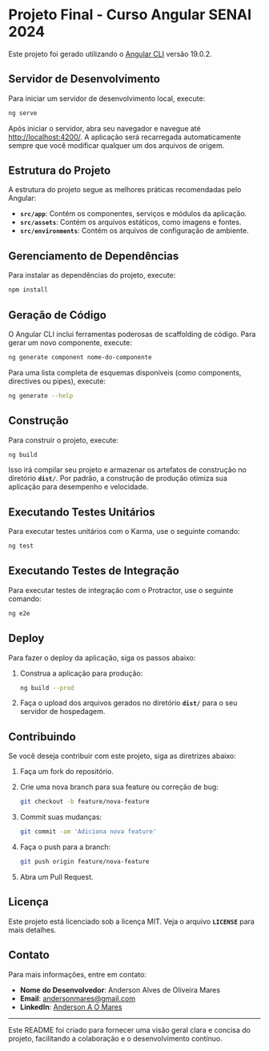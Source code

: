 
# Projeto Final - Curso Angular SENAI 2024

Este projeto foi gerado utilizando o [Angular CLI](https://github.com/angular/angular-cli) versão 19.0.2.

## Servidor de Desenvolvimento

Para iniciar um servidor de desenvolvimento local, execute:

```bash
ng serve
```

Após iniciar o servidor, abra seu navegador e navegue até [http://localhost:4200/](http://localhost:4200/). A aplicação será recarregada automaticamente sempre que você modificar qualquer um dos arquivos de origem.

## Estrutura do Projeto

A estrutura do projeto segue as melhores práticas recomendadas pelo Angular:

- **`src/app`**: Contém os componentes, serviços e módulos da aplicação.
- **`src/assets`**: Contém os arquivos estáticos, como imagens e fontes.
- **`src/environments`**: Contém os arquivos de configuração de ambiente.

## Gerenciamento de Dependências

Para instalar as dependências do projeto, execute:

```bash
npm install
```

## Geração de Código

O Angular CLI inclui ferramentas poderosas de scaffolding de código. Para gerar um novo componente, execute:

```bash
ng generate component nome-do-componente
```

Para uma lista completa de esquemas disponíveis (como components, directives ou pipes), execute:

```bash
ng generate --help
```

## Construção

Para construir o projeto, execute:

```bash
ng build
```

Isso irá compilar seu projeto e armazenar os artefatos de construção no diretório **`dist/`**. Por padrão, a construção de produção otimiza sua aplicação para desempenho e velocidade.

## Executando Testes Unitários

Para executar testes unitários com o Karma, use o seguinte comando:

```bash
ng test
```

## Executando Testes de Integração

Para executar testes de integração com o Protractor, use o seguinte comando:

```bash
ng e2e
```

## Deploy

Para fazer o deploy da aplicação, siga os passos abaixo:

1. Construa a aplicação para produção:

   ```bash
   ng build --prod
   ```

2. Faça o upload dos arquivos gerados no diretório **`dist/`** para o seu servidor de hospedagem.

## Contribuindo

Se você deseja contribuir com este projeto, siga as diretrizes abaixo:

1. Faça um fork do repositório.
2. Crie uma nova branch para sua feature ou correção de bug:

   ```bash
   git checkout -b feature/nova-feature
   ```

3. Commit suas mudanças:

   ```bash
   git commit -am 'Adiciona nova feature'
   ```

4. Faça o push para a branch:

   ```bash
   git push origin feature/nova-feature
   ```

5. Abra um Pull Request.

## Licença

Este projeto está licenciado sob a licença MIT. Veja o arquivo **`LICENSE`** para mais detalhes.

## Contato

Para mais informações, entre em contato:

- **Nome do Desenvolvedor**: Anderson Alves de Oliveira Mares
- **Email**: andersonmares@gmail.com
- **LinkedIn**: [Anderson A O Mares](https://www.linkedin.com/in/anderson-alves-de-oliveira-mares-a3376521/)

---

Este README foi criado para fornecer uma visão geral clara e concisa do projeto, facilitando a colaboração e o desenvolvimento contínuo.
